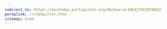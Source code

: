 ```yaml
---
redirect_to: https://mastodon.partipirate.org/@mikaela/101427463678653199
permalink: /r/notwitter.html
sitemap: true
---
```

